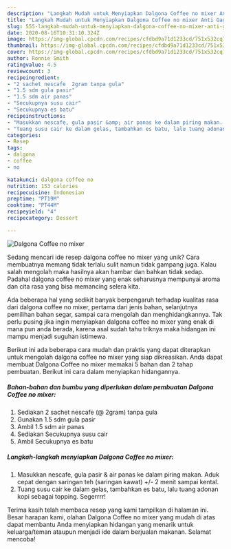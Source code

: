 ```yaml
---
description: "Langkah Mudah untuk Menyiapkan Dalgona Coffee no mixer Anti Gagal"
title: "Langkah Mudah untuk Menyiapkan Dalgona Coffee no mixer Anti Gagal"
slug: 555-langkah-mudah-untuk-menyiapkan-dalgona-coffee-no-mixer-anti-gagal
date: 2020-08-16T10:31:10.324Z
image: https://img-global.cpcdn.com/recipes/cfdbd9a71d1233cd/751x532cq70/dalgona-coffee-no-mixer-foto-resep-utama.jpg
thumbnail: https://img-global.cpcdn.com/recipes/cfdbd9a71d1233cd/751x532cq70/dalgona-coffee-no-mixer-foto-resep-utama.jpg
cover: https://img-global.cpcdn.com/recipes/cfdbd9a71d1233cd/751x532cq70/dalgona-coffee-no-mixer-foto-resep-utama.jpg
author: Ronnie Smith
ratingvalue: 4.5
reviewcount: 3
recipeingredient:
- "2 sachet nescafe  2gram tanpa gula"
- "1.5 sdm gula pasir"
- "1.5 sdm air panas"
- "Secukupnya susu cair"
- "Secukupnya es batu"
recipeinstructions:
- "Masukkan nescafe, gula pasir &amp; air panas ke dalam piring makan. Aduk cepat dengan saringan teh (saringan kawat) +/- 2 menit sampai kental."
- "Tuang susu cair ke dalam gelas, tambahkan es batu, lalu tuang adonan kopi sebagai topping. Segerrrr!"
categories:
- Resep
tags:
- dalgona
- coffee
- no

katakunci: dalgona coffee no 
nutrition: 153 calories
recipecuisine: Indonesian
preptime: "PT19M"
cooktime: "PT44M"
recipeyield: "4"
recipecategory: Dessert

---
```



![Dalgona Coffee no mixer](https://img-global.cpcdn.com/recipes/cfdbd9a71d1233cd/751x532cq70/dalgona-coffee-no-mixer-foto-resep-utama.jpg)

Sedang mencari ide resep dalgona coffee no mixer yang unik? Cara membuatnya memang tidak terlalu sulit namun tidak gampang juga. Kalau salah mengolah maka hasilnya akan hambar dan bahkan tidak sedap. Padahal dalgona coffee no mixer yang enak seharusnya mempunyai aroma dan cita rasa yang bisa memancing selera kita.

Ada beberapa hal yang sedikit banyak berpengaruh terhadap kualitas rasa dari dalgona coffee no mixer, pertama dari jenis bahan, selanjutnya pemilihan bahan segar, sampai cara mengolah dan menghidangkannya. Tak perlu pusing jika ingin menyiapkan dalgona coffee no mixer yang enak di mana pun anda berada, karena asal sudah tahu triknya maka hidangan ini mampu menjadi suguhan istimewa.




Berikut ini ada beberapa cara mudah dan praktis yang dapat diterapkan untuk mengolah dalgona coffee no mixer yang siap dikreasikan. Anda dapat membuat Dalgona Coffee no mixer memakai 5 bahan dan 2 tahap pembuatan. Berikut ini cara dalam menyiapkan hidangannya.

<!--inarticleads1-->

##### Bahan-bahan dan bumbu yang diperlukan dalam pembuatan Dalgona Coffee no mixer:

1. Sediakan 2 sachet nescafe (@ 2gram) tanpa gula
1. Gunakan 1.5 sdm gula pasir
1. Ambil 1.5 sdm air panas
1. Sediakan Secukupnya susu cair
1. Ambil Secukupnya es batu




<!--inarticleads2-->

##### Langkah-langkah menyiapkan Dalgona Coffee no mixer:

1. Masukkan nescafe, gula pasir &amp; air panas ke dalam piring makan. Aduk cepat dengan saringan teh (saringan kawat) +/- 2 menit sampai kental.
1. Tuang susu cair ke dalam gelas, tambahkan es batu, lalu tuang adonan kopi sebagai topping. Segerrrr!




Terima kasih telah membaca resep yang kami tampilkan di halaman ini. Besar harapan kami, olahan Dalgona Coffee no mixer yang mudah di atas dapat membantu Anda menyiapkan hidangan yang menarik untuk keluarga/teman ataupun menjadi ide dalam berjualan makanan. Selamat mencoba!
